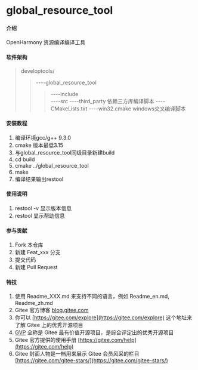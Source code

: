 # global_resource_tool

#### 介绍
OpenHarmony 资源编译编译工具

#### 软件架构
>developtools/   
>>----global_resource_tool
>>>----include  
>>>----src
>>>----third_party 依赖三方库编译脚本
>>>----CMakeLists.txt
>>>----win32.cmake windows交叉编译脚本  


#### 安装教程

1.  编译环境gcc/g++ 9.3.0
2.  cmake 版本最低3.15
3.  与global_resource_tool同级目录新建build
4.  cd build
5.  cmake ../global_resource_tool
6.  make
7.  编译结果输出restool

#### 使用说明

1.  restool -v 显示版本信息
2.  restool 显示帮助信息

#### 参与贡献

1.  Fork 本仓库
2.  新建 Feat_xxx 分支
3.  提交代码
4.  新建 Pull Request


#### 特技

1.  使用 Readme\_XXX.md 来支持不同的语言，例如 Readme\_en.md, Readme\_zh.md
2.  Gitee 官方博客 [blog.gitee.com](https://blog.gitee.com)
3.  你可以 [https://gitee.com/explore](https://gitee.com/explore) 这个地址来了解 Gitee 上的优秀开源项目
4.  [GVP](https://gitee.com/gvp) 全称是 Gitee 最有价值开源项目，是综合评定出的优秀开源项目
5.  Gitee 官方提供的使用手册 [https://gitee.com/help](https://gitee.com/help)
6.  Gitee 封面人物是一档用来展示 Gitee 会员风采的栏目 [https://gitee.com/gitee-stars/](https://gitee.com/gitee-stars/)
